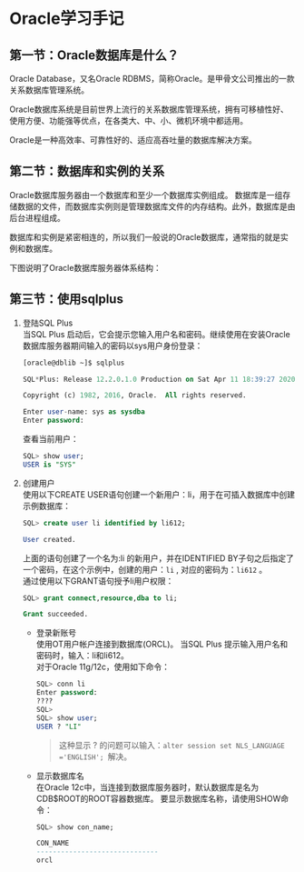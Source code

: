 # Oracle学习手记

## 第一节：Oracle数据库是什么？
Oracle Database，又名Oracle RDBMS，简称Oracle。是甲骨文公司推出的一款关系数据库管理系统。  

Oracle数据库系统是目前世界上流行的关系数据库管理系统，拥有可移植性好、使用方便、功能强等优点，在各类大、中、小、微机环境中都适用。  

Oracle是一种高效率、可靠性好的、适应高吞吐量的数据库解决方案。  

## 第二节：数据库和实例的关系
Oracle数据库服务器由一个数据库和至少一个数据库实例组成。 数据库是一组存储数据的文件，而数据库实例则是管理数据库文件的内存结构。此外，数据库是由后台进程组成。

数据库和实例是紧密相连的，所以我们一般说的Oracle数据库，通常指的就是实例和数据库。

下图说明了Oracle数据库服务器体系结构：

## 第三节：使用sqlplus
1. 登陆SQL Plus  
    当SQL Plus 启动后，它会提示您输入用户名和密码。继续使用在安装Oracle数据库服务器期间输入的密码以sys用户身份登录：
    ```sql
    [oracle@dblib ~]$ sqlplus

    SQL*Plus: Release 12.2.0.1.0 Production on Sat Apr 11 18:39:27 2020

    Copyright (c) 1982, 2016, Oracle.  All rights reserved.

    Enter user-name: sys as sysdba
    Enter password: 
    ```
    查看当前用户：
    ```sql
    SQL> show user;
    USER is "SYS"
    ```

2. 创建用户  
    使用以下CREATE USER语句创建一个新用户：li，用于在可插入数据库中创建示例数据库：
    ```sql
    SQL> create user li identified by li612;

    User created.
    ```
    上面的语句创建了一个名为:li 的新用户，并在IDENTIFIED BY子句之后指定了一个密码，在这个示例中，创建的用户：`li` , 对应的密码为：`li612` 。  
    通过使用以下GRANT语句授予li用户权限：
    ```sql
    SQL> grant connect,resource,dba to li; 

    Grant succeeded.
    ```
    + 登录新账号  
        使用OT用户帐户连接到数据库(ORCL)。 当SQL Plus 提示输入用户名和密码时，输入：li和li612。  
        对于Oracle 11g/12c，使用如下命令：
        ```sql
        SQL> conn li
        Enter password: 
        ????
        SQL> 
        SQL> show user;
        USER ? "LI" 
        ```
        > 这种显示 ? 的问题可以输入：`alter session set NLS_LANGUAGE ='ENGLISH'; `解决。
    
    + 显示数据库名  
        在Oracle 12c中，当连接到数据库服务器时，默认数据库是名为CDB$ROOT的ROOT容器数据库。 要显示数据库名称，请使用SHOW命令：
        ```sql
        SQL> show con_name;

        CON_NAME
        ------------------------------
        orcl
        ```

        